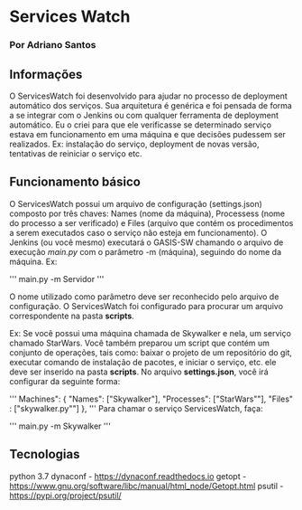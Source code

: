 #  Services Watch
### Por Adriano Santos

## Informações

O ServicesWatch foi desenvolvido para ajudar no processo de deployment automático dos serviços. Sua arquitetura é genérica e foi pensada de forma a se integrar com o Jenkins ou com qualquer ferramenta de deployment automático. Eu o criei para que ele verificasse se determinado serviço estava em funcionamento em uma máquina e que decisões pudessem ser realizados. Ex: instalação do serviço, deployment de novas versão, tentativas de reiniciar o serviço etc.

## Funcionamento básico

O ServicesWatch possui um arquivo de configuração (settings.json) composto por três chaves: Names (nome da máquina), Processess (nome do processo a ser verificado) e Files (arquivo que contém os procedimentos a serem executados caso o serviço não esteja em funcionamento).
O Jenkins (ou você mesmo) executará o GASIS-SW chamando o arquivo de execução *main.py* com o parâmetro -m (máquina), seguindo do nome da máquina. Ex:

'''
main.py -m Servidor
'''

O nome utilizado como parâmetro deve ser reconhecido pelo arquivo de configuração. O ServicesWatch foi configurado para procurar um arquivo correspondente na pasta **scripts**. 

Ex: Se você possui uma máquina chamada de Skywalker e nela, um serviço chamado StarWars. Você também preparou um script que contém um conjunto de operações, tais como: baixar o projeto de um repositório do git, executar comando de instalação de pacotes, e iniciar o serviço, etc. ele deve ser inserido na pasta **scripts**.
No arquivo **settings.json**, você irá configurar da seguinte forma:

'''
Machines": { 
            "Names": ["Skywalker"], 
            "Processes": ["StarWars""],
            "Files" : ["skywalker.py""]
        },
'''
Para chamar o serviço ServicesWatch, faça:

'''
main.py -m Skywalker
'''

## Tecnologias

python 3.7
dynaconf - https://dynaconf.readthedocs.io
getopt - https://www.gnu.org/software/libc/manual/html_node/Getopt.html
psutil - https://pypi.org/project/psutil/
